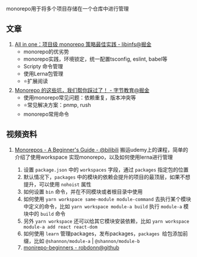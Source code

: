 monorepo用于将多个项目存储在一个仓库中进行管理



## 文章

1. [All in one：项目级 monorepo 策略最佳实践 - libinfs@掘金](https://juejin.cn/post/6924854598268108807)
   - monorepo的优劣势
   - monorepo实践，环境锁定，统一配置tsconfig, eslint, babel等
   - Scripty 命令管理
   - 使用Lerna包管理
   - ⭐️扩展阅读
2. [Monorepo 的这些坑，我们帮你踩过了！ - 字节教育@掘金](https://juejin.cn/post/6972139870231724045)
   - 使用monorepo常见问题：依赖重复，版本冲突等
   - ⭐️常见解决方案：pnmp, rush
   - monorepo常用命令




## 视频资料
1. [Monorepos - A Beginner's Guide - @bilibili](https://www.bilibili.com/video/BV1vq4y1w7Qe) 搬运udemy上的课程，简单的介绍了使用workspace 实现monorepo，以及如何使用lerna进行管理

   1. 设置 `package.json` 中的 `workspaces` 字段，通过 `packages` 指定包的位置
   2. 默认情况下，`packages` 中的模块的依赖会提升的项目的最顶层，如果不想提升，可以使用 `nohoist` 属性
   3. 如何设置 `bin` 命令，并在不同模块或者根目录中使用
   4. 如何使用 `yarn workspace same-module module-command` 去执行某个模块中定义的命令，比如 `yarn workspace module-a build` 执行 `module-a` 模块中的 `build` 命令
   5. 另外 `yarn workspace`  还可以给其它模块安装依赖，比如 `yarn workspace module-a add react react-dom`
   6. 如何使用 `learn` 管理packages，发布packages，`packages `给包添加前缀，比如 `@shannon/module-a` | `@shannon/module-b`
   7. [monirepo-beginners - robdonn@github](https://github.com/robdonn/monorepo-beginners)

   

